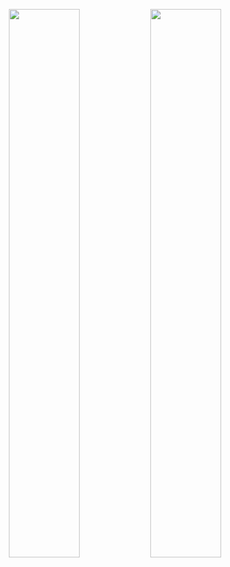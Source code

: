 <p align="center"><a href="https://github.com/AndrejOrsula?tab=repositories&q=&type=source&language=&sort=stargazers"><img align="center" width="50%" src="https://github-readme-stats-andrejorsula.vercel.app/api/top-langs/?username=AndrejOrsula&cache_seconds=86400&disable_animations=true&hide_border=true&hide_title=true&locale=en&bg_color=00000000&text_color=808080&layout=compact&count_weight=0.25&size_weight=0.75&langs_count=6&hide=cmake,css,html,javascript,jupyter%20notebook,kit,makefile,qmake,tex"/><img align="center" width="50%" src="https://github-readme-stats-andrejorsula.vercel.app/api?username=AndrejOrsula&cache_seconds=86400&disable_animations=true&hide_border=true&hide_title=true&locale=en&bg_color=00000000&text_color=808080&icon_color=404040&hide_rank=true&show_icons=true&number_format=long&count_private=true&include_all_commits=true&hide=contribs&line_height=22"/></a></p>
